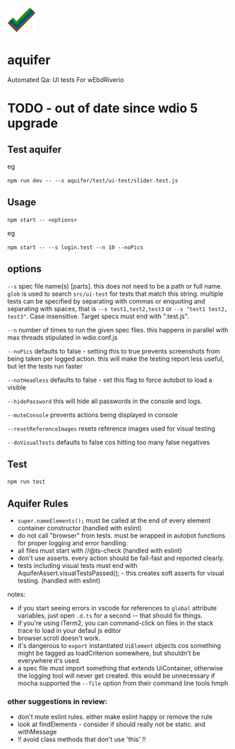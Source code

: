 
![](icon/icon.svg)
# aquifer

Automated Qa: UI tests For wEbdRiverio

# TODO - out of date since wdio 5 upgrade

## Test aquifer

eg

``npm run dev -- --s aquifer/test/ui-test/slider.test.js``

## Usage

``npm start -- <options>``

eg

``npm start -- --s login.test --n 10 --noPics``


## options

``--s`` spec file name(s) [parts].  this does not need to be a path or full name.  ``glob`` is used to search ``src/ui-test`` for tests that match this string.  multiple tests can be specified by separating with commas or enquoting and separating with spaces, that is ``--s test1,test2,test3`` or ``--s "test1 test2, test3"``.  Case insensitive.  Target specs must end with ".test.js".

``--n`` number of times to run the given spec files.  this happens in parallel with max threads stipulated in wdio.conf.js

``--noPics`` defaults to false - setting this to true prevents screenshots from being taken per logged action.  this will make the testing report less useful, but let the tests run faster 

``--notHeadless`` defaults to false - set this flag to force autobot to load a visible

``--hidePassword``  this will hide all passwords in the console and logs.

``--muteConsole``   prevents actions being displayed in console

``--resetReferenceImages``  resets reference images used for visual testing

``--doVisualTests``  defaults to false cos hitting too many false negatives

## Test

``npm run test``


## Aquifer Rules

*  `super.nameElements();` must be called at the end of every element container constructor (handled with eslint)
*  do not call "browser" from tests.  must be wrapped in autobot functions for proper logging and error handling.
*  all files must start with //@ts-check (handled with eslint)
*  don't use asserts.  every action should be fail-fast and reported clearly.
*  tests including visual tests must end with AquiferAssert.visualTestsPassed(); - this creates soft asserts for visual testing.  (handled with eslint)


notes:

- if you start seeing errors in vscode for references to ``global`` attribute variables, just open ``.d.ts`` for a second -- that should fix things.
- if you're using iTerm2, you can command-click on files in the stack trace to load in your defaul js editor
- browser.scroll doesn't work.
- it's dangerous to ``export`` instantiated ``UiElement`` objects cos something might be tagged as loadCriterion somewhere, but shouldn't be everywhere it's used.
- a spec file must import something that extends UiContainer, otherwise the logging tool will never get created.  this would be unnecessary if mocha supported the ``--file`` option from their command line tools hmph


### other suggestions in review:

*  don't mute eslint rules.  either make eslint happy or remove the rule
*  look at findElements - consider if should really not be static.  and withMessage 
*  !! avoid class methods that don't use 'this' !!

